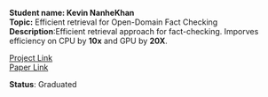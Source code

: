 **Student name: Kevin NanheKhan**<br/>
**Topic:** Efficient retrieval for Open-Domain Fact Checking
<br/>
**Description**:Efficient retrieval approach for fact-checking. Imporves efficiency on CPU by **10x** and GPU by **20X**.
 
[Project Link](https://github.com/kevin-rn/Efficient-Fact-checking) <br/>
[Paper Link](https://arxiv.org/abs/2502.05803)

**Status**: Graduated
